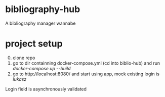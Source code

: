 # bibliography-hub
A bibliography manager wannabe

# project setup
0) clone repo
1) go to dir containning docker-compose.yml (cd into biblio-hub) and run <em>docker-compose up --build</em>
2) go to http://localhost:8080/ and start using app, mock existing login is <em>lukasz</em>

Login field is asynchronously validated
